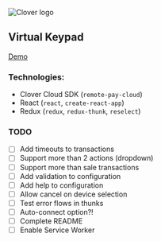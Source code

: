 ![Clover logo](https://www.clover.com/assets/images/public-site/press/clover_primary_gray_rgb.png)

## Virtual Keypad

[Demo](https://jwhitted-clover.github.io/virtual-keypad/)

### Technologies:

- Clover Cloud SDK (`remote-pay-cloud`)
- React (`react`, `create-react-app`)
- Redux (`redux`, `redux-thunk`, `reselect`)

### TODO

- [ ] Add timeouts to transactions
- [ ] Support more than 2 actions (dropdown)
- [ ] Support more than sale transactions
- [ ] Add validation to configuration
- [ ] Add help to configuration
- [ ] Allow cancel on device selection
- [ ] Test error flows in thunks
- [ ] Auto-connect option?!
- [ ] Complete README
- [ ] Enable Service Worker
